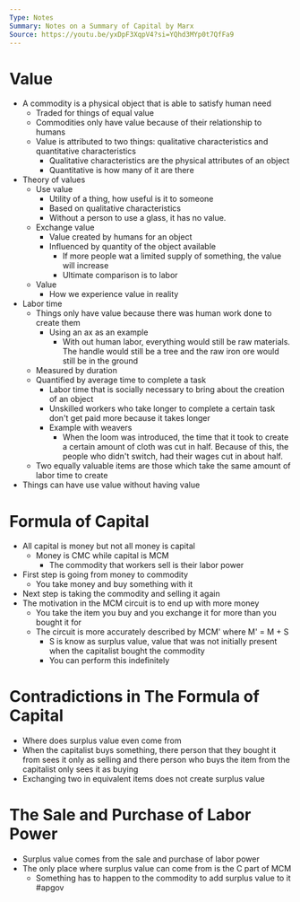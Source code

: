 ```yaml
---
Type: Notes
Summary: Notes on a Summary of Capital by Marx
Source: https://youtu.be/yxDpF3XqpV4?si=YQhd3MYp0t7QfFa9
---
```

# Value
- A commodity is a physical object that is able to satisfy human need
	- Traded for things of equal value 
	- Commodities only have value because of their relationship to humans
	- Value is attributed to two things: qualitative characteristics and quantitative characteristics
		- Qualitative characteristics are the physical attributes of an object
		- Quantitative is how many of it are there
- Theory of values
	- Use value
		- Utility of a thing, how useful is it to someone
		- Based on qualitative characteristics
		- Without a person to use a glass, it has no value.
	- Exchange value
		- Value created by humans for an object
		- Influenced by quantity of the object available
			- If more people wat a limited supply of something, the value will increase
			- Ultimate comparison is to labor
	- Value
		- How we experience value in reality
- Labor time
	- Things only have value because there was human work done to create them
		- Using an ax as an example
			- With out human labor, everything would still be raw materials. The handle would still be a tree and the raw iron ore would still be in the ground
	- Measured by duration
	- Quantified by average time to complete a task
		- Labor time that is socially necessary to bring about the creation of an object
		- Unskilled workers who take longer to complete a certain task don't get paid more because it takes longer
		- Example with weavers
			- When the loom was introduced, the time that it took to create a certain amount of cloth was cut in half. Because of this, the people who didn't switch, had their wages cut in about half.
	- Two equally valuable items are those which take the same amount of labor time to create
- Things can have use value without having value
# Formula of Capital
- All capital is money but not all money is capital
	- Money is CMC while capital is MCM
		- The commodity that workers sell is their labor power
- First step is going from money to commodity
	- You take money and buy something with it
- Next step is taking the commodity and selling it again
- The motivation in the MCM circuit is to end up with more money
	- You take the item you buy and you exchange it for more than you bought it for
	- The circuit is more accurately described by MCM' where M' = M + S
		- S is know as surplus value, value that was not initially present when the capitalist bought the commodity
		- You can perform this indefinitely
# Contradictions in The Formula of Capital
- Where does surplus value even come from
- When the capitalist buys something, there person that they bought it from sees it only as selling and there person who buys the item from the capitalist only sees it as buying
- Exchanging two in equivalent items does not create surplus value
# The Sale and Purchase of Labor Power
- Surplus value comes from the sale and purchase of labor power
- The only place where surplus value can come from is the C part of MCM
	- Something has to happen to the commodity to add surplus value to it
#apgov 